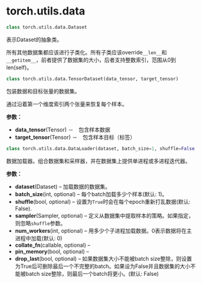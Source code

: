 # torch.utils.data
```python
class torch.utils.data.Dataset
```

表示Dataset的抽象类。

所有其他数据集都应该进行子类化。所有子类应该override`__len__`和`__getitem__`，前者提供了数据集的大小，后者支持整数索引，范围从0到len(self)。

```python
class torch.utils.data.TensorDataset(data_tensor, target_tensor)
```
包装数据和目标张量的数据集。

通过沿着第一个维度索引两个张量来恢复每个样本。

**参数：**

- **data_tensor**(Tensor) －　包含样本数据
- **target_tensor**(Tensor) －　包含样本目标（标签）

```python
class torch.utils.data.DataLoader(dataset, batch_size=1, shuffle=False, sampler=None, num_workers=0, collate_fn=<function default_collate>, pin_memory=False, drop_last=False)
```
数据加载器。组合数据集和采样器，并在数据集上提供单进程或多进程迭代器。

**参数：**

- **dataset**(Dataset) – 加载数据的数据集。
- **batch_size**(int, optional) – 每个batch加载多少个样本(默认: 1)。
- **shuffle**(bool, optional) – 设置为`True`时会在每个epoch重新打乱数据(默认: False).
- **sampler**(Sampler, optional) – 定义从数据集中提取样本的策略。如果指定，则忽略`shuffle`参数。
- **num_workers**(int, optional) – 用多少个子进程加载数据。0表示数据将在主进程中加载(默认: 0)
- **collate_fn**(callable, optional) –
- **pin_memory**(bool, optional) –
- **drop_last**(bool, optional) – 如果数据集大小不能被batch size整除，则设置为True后可删除最后一个不完整的batch。如果设为False并且数据集的大小不能被batch size整除，则最后一个batch将更小。(默认: False)
